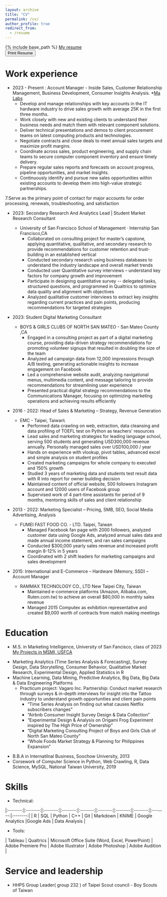 ```yaml
---
layout: archive
title: "CV"
permalink: /cv/
author_profile: true
redirect_from:
  - /resume
---
```


{% include base_path %}
[My resume](/file/Kyle_Kao-CV-2023.pdf) \
<a href="/file/Kyle_Kao-CV-2023.pdf" download="Kyle-Kao-Resume" target="blank">
<button class="btn btn-primary btn-rounded"><i class="ti-printer pr-2"></i>Print Resume</button></a>


Work experience
======
- 2023 - Present : Account Manager - Inside Sales, Customer Relationship Management, Business Development, Consumer Insights Analysis.
  *[Ma Labs](https://www.malabs.com/)
    * Develop and manage relationships with key accounts in the IT hardware industry to drive sales growth with average 25K in the first three months.
    * Work closely with new and existing clients to understand their business needs and match them with relevant component solutions.
    * Deliver technical presentations and demos to client procurement teams on latest computing products and technologies.
    * Negotiate contracts and close deals to meet annual sales targets and maximize profit margins.
    * Coordinate across sales, product engineering, and supply chain teams to secure computer component inventory and ensure timely delivery.
    * Prepare regular sales reports and forecasts on account progress, pipeline opportunities, and market insights.
    * Continuously identify and pursue new sales opportunities within existing accounts to develop them into high-value strategic partnerships.

7.Serve as the primary point of contact for major accounts for order processing, renewals, troubleshooting, and satisfaction
- 2023: Secondary Research And Analytics Lead | Student Market Research Consultant
  * University of San Francisco School of Management · Internship San Francisco,CA
    * Collaborated on consulting project for master’s capstone, applying quantitative, qualitative, and secondary research to provide recommendations for customer retention and trust-building in an established vertical
    * Conducted secondary research using business databases to understand the industry landscape and overall market trends
    * Conducted user Quantitative survey interviews – understand key factors for company growth and improvement
    * Participate in designing quantitative survey -- delegated tasks, structured questions, and programmed in Qualtrics to optimize data quality and alignment with objectives
    * Analyzed qualitative customer interviews to extract key insights regarding current practices and pain points, producing recommendations for targeted strategies

- 2023: Student Digital Marketing Consultant
  * BOYS & GIRLS CLUBS OF NORTH SAN MATEO	- San Mateo County ,CA
    * Engaged in a consulting project as part of a digital marketing course, providing data-driven strategy recommendations for promoting volunteer signups that resulted in doubling the size of the team
    * Analyzed ad campaign data from 12,000 impressions through A/B testing, generating actionable insights to increase engagement on Facebook
    * Led a comprehensive website audit, analyzing navigational menus, multimedia content, and message tailoring to provide recommendations for streamlining user experience
    * Presented practical digital strategy recommendations to the Communications Manager, focusing on optimizing marketing operations and achieving results efficiently

- 2016 - 2022: Head of Sales & Marketing – Strategy, Revenue Generation
  * EMC - Taipei, Taiwan\
    * Performed data crawling on web, extraction, data cleansing and data profiling of TOEFL test on Python as teachers' resources 
    * Lead sales and marketing strategies for leading language school, serving 500 students and generating USD300,000 revenue annually.  Personally managed sales over USD100,000 / year
    * Hands on experience with vlookup, pivot tables, advanced excel and simple analysis on student profiles
    * Created marketing campaigns for whole company to executed and 150% growth
    * Studied 3 years of marketing data and students test result data with R into report for owner building decision
    * Maintained content of official website, 500 followers Instagram account and 12000 users of Facebook group
    * Supervised work of 4 part-time assistants for period of 9 months, mentoring skills of sales and client relationship

- 2013 - 2022: Marketing Specialist – Pricing, SMB, SEO, Social Media Advertising, Analysis
  * FUMEI FAST FOOD CO. - LTD.	Taipei, Taiwan
    * Managed Facebook fan page with 2000 followers, analyzed customer data using Google Ads, analyzed annual sales data and made annual income statement, and ran sales campaigns
    * Conducted $300,000 yearly sales revenue and increased profit margin 8-12% in 5 years
    * Coordinated with 2 shift leaders for marketing campaigns and sales development
		
- 2015: International and E-Commerce – Hardware (Memory, SSD) – Account Manager
  * RAMMAX TECHNOLOGY CO., LTD	New Taipei City, Taiwan
    * 	Maintained e-commerce platforms (Amazon, Alibaba.com, Ruten.com.tw) to achieve an overall $80,000 in monthly sales revenue
    * 	Managed 2015 Computex as exhibition representative and created $9,000 worth of contracts from match making meetings

Education
======
* M.S. in Marketing Intelligence, University of San Fancisco, class of 2023 
[My Projects in MSMI, USFCA](/kk_portifolio/)
- Marketing Analytics (Time Series Analysis & Forecasting), Survey Design, Data Storytelling, Consumer Behavior, Qualitative Market Research, Experimental Design, Applied Statistics in R
- Machine Learning, Data Mining, Predictive Analytics, Big Data, Big Data & Data Engineering Platforms
  - Practicum project: Vagaro Inc. Partnership: Conduct market research through surveys & in-depth interviews for insight into the Tattoo industry to understand growth opportunities and client pain points
	- “Time Series Analysis on finding out what causes Netflix subscribers changes”
	- “Airbnb Consumer Insight Survey Design & Data Collection”
	- “Experimental Design & Analysis on Origami Frog Experiment inspired by The High Price of Ownership”
	- “Digital Marketing Consulting Project of Boys and Girls Club of North San Mateo County”
	- “Whole Foods Market Strategy & Planning for Philippines Expansion” 

* B.B.A in Internatilnal Business, Soochow University, 2013
* Corsework of Computer Science in Python, Web Crawling, R, Data Science, MySQL, National Taiwan University, 2019

Skills
======
* Technical: 

|:-------:|:-------:|:-------:|:-------:|:-------:|:-------:|:-------:|:-------:|:-------:|:-------:|
| R | SQL | Python | C++ | Git | Markdown | KNIME | Google Analytics |Google Ads | Data Analysis | 

* Tools:

 | Tableau | Qualtrics | Microsoft Office Suite (Word, Excel, PowerPoint) | Adobe Premiere Pro | Adobe Illustrator | Adobe Photoshop | Adobe Audition | 

Service and leadership
======
* HHPS Group Leader( group 232 ) of Taipei Scout council - Boy Scouts of Taiwan
